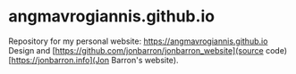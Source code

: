 # angmavrogiannis.github.io
Repository for my personal website: https://angmavrogiannis.github.io
Design and [https://github.com/jonbarron/jonbarron_website](source code) [https://jonbarron.info](Jon Barron's website).